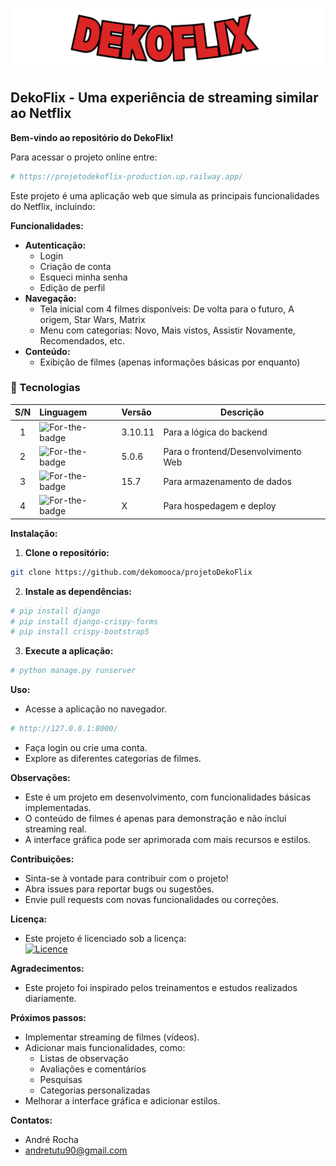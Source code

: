 ![Logo do DekoFlix](static/images/dekoflix.png)

## DekoFlix - Uma experiência de streaming similar ao Netflix

**Bem-vindo ao repositório do DekoFlix!** 

Para acessar o projeto online entre: 
```bash
# https://projetodekoflix-production.up.railway.app/
```

Este projeto é uma aplicação web que simula as principais funcionalidades do Netflix, incluindo:

**Funcionalidades:**

* **Autenticação:**
    * Login
    * Criação de conta
    * Esqueci minha senha
    * Edição de perfil
* **Navegação:**
    * Tela inicial com 4 filmes disponíveis: De volta para o futuro, A origem, Star Wars, Matrix
    * Menu com categorias: Novo, Mais vistos, Assistir Novamente, Recomendados, etc.
* **Conteúdo:**
    * Exibição de filmes (apenas informações básicas por enquanto)



### 🤖 Tecnologias
| S/N | Linguagem                                                       | Versão  | Descrição                           |
|:---:|:----------------------------------------------------------------|:--------|-------------------------------------|
|  1  | ![For-the-badge](https://img.shields.io/badge/python-blue)      | 3.10.11 | Para a lógica do backend            |
|  2  | ![For-the-badge](https://img.shields.io/badge/django-yellow)    | 5.0.6   | Para o frontend/Desenvolvimento Web |
|  3  | ![For-the-badge](https://img.shields.io/badge/postgreSQL-green) | 15.7    | Para armazenamento de dados         |
|  4  | ![For-the-badge](https://img.shields.io/badge/railway-black)    | X       | Para hospedagem e deploy            |

**Instalação:**

1. **Clone o repositório:**
```bash
git clone https://github.com/dekomooca/projetoDekoFlix
```

2. **Instale as dependências:**
```bash
# pip install django 
# pip install django-crispy-forms
# pip install crispy-bootstrap5
```

3. **Execute a aplicação:**
```bash
# python manage.py runserver
```

**Uso:**

* Acesse a aplicação no navegador.
```bash
# http://127.0.0.1:8000/
```
* Faça login ou crie uma conta.
* Explore as diferentes categorias de filmes.

**Observações:**

* Este é um projeto em desenvolvimento, com funcionalidades básicas implementadas.
* O conteúdo de filmes é apenas para demonstração e não inclui streaming real.
* A interface gráfica pode ser aprimorada com mais recursos e estilos.

**Contribuições:**

* Sinta-se à vontade para contribuir com o projeto!
* Abra issues para reportar bugs ou sugestões.
* Envie pull requests com novas funcionalidades ou correções.

**Licença:**

* Este projeto é licenciado sob a licença:
<br/>[![Licence](https://img.shields.io/github/license/Ileriayo/markdown-badges?style=for-the-badge)](./LICENSE)

**Agradecimentos:**

* Este projeto foi inspirado pelos treinamentos e estudos realizados diariamente.

**Próximos passos:**

* Implementar streaming de filmes (vídeos).
* Adicionar mais funcionalidades, como:
    * Listas de observação
    * Avaliações e comentários
    * Pesquisas
    * Categorias personalizadas
* Melhorar a interface gráfica e adicionar estilos.

**Contatos:**

* André Rocha
* andretutu90@gmail.com
